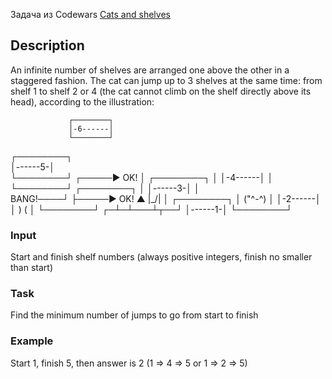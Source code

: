 Задача из Codewars [Cats and shelves](https://www.codewars.com/kata/62c93765cef6f10030dfa92b)

## Description ##

An infinite number of shelves are arranged one above the other in a staggered fashion.
The cat can jump up to 3 shelves at the same time: from shelf 1 to shelf 2 or 4 (the cat cannot climb on the shelf directly above its head), according to the illustration:

                 ┌────────┐
                 │-6------│
                 └────────┘
┌────────┐       
│------5-│        
└────────┘  ┌─────► OK!
            │    ┌────────┐
            │    │-4------│
            │    └────────┘
┌────────┐  │
│------3-│  │     
BANG!────┘  ├─────► OK! 
  ▲  |\_/|  │    ┌────────┐
  │ ("^-^)  │    │-2------│
  │ )   (   │    └────────┘
┌─┴─┴───┴┬──┘
│------1-│
└────────┘

### Input ###

Start and finish shelf numbers (always positive integers, finish no smaller than start)

### Task ###

Find the minimum number of jumps to go from start to finish

### Example ###

Start 1, finish 5, then answer is 2 (1 => 4 => 5 or 1 => 2 => 5)
